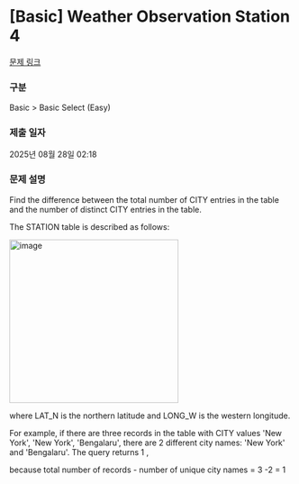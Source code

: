 # [Basic] Weather Observation Station 4

[문제 링크](https://www.hackerrank.com/challenges/weather-observation-station-4/problem) 

### 구분

Basic > Basic Select (Easy)

### 제출 일자

2025년 08월 28일 02:18

### 문제 설명

Find the difference between the total number of CITY entries in the table and the number of distinct CITY entries in the table.

The STATION table is described as follows:

<img width="300" height="290" alt="image" src="https://github.com/user-attachments/assets/c29fce59-7aa7-453d-a8a0-af01b29b6d8b" />


where LAT_N is the northern latitude and LONG_W is the western longitude.

For example, if there are three records in the table with CITY values 'New York', 'New York', 'Bengalaru', there are 2 different city names: 'New York' and 'Bengalaru'. The query returns 1 , 

because total number of records - number of unique city names = 3 -2 = 1

